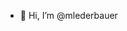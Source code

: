 - 👋 Hi, I’m @mlederbauer

<!---
mlederbauer/mlederbauer is a ✨ special ✨ repository because its `README.md` (this file) appears on your GitHub profile.
You can click the Preview link to take a look at your changes.
--->
